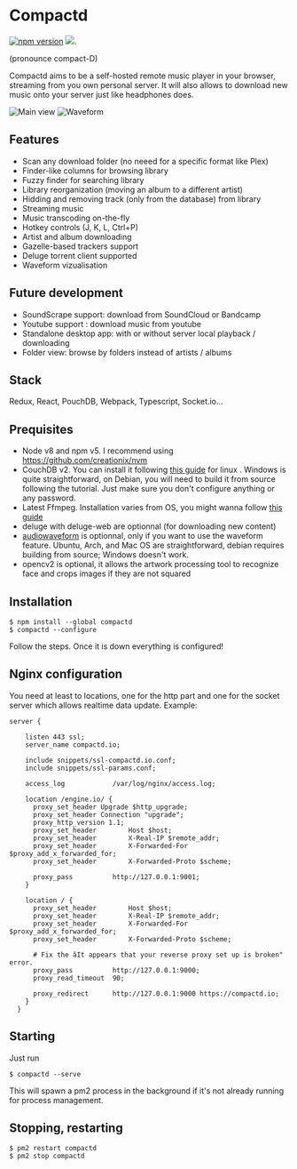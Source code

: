 # Compactd 

[![npm version](https://badge.fury.io/js/compactd.svg)](https://badge.fury.io/js/compactd) [![](https://tokei.rs/b1/github/compactd/compactd)](https://github.com/compactd/compactd).

(pronounce compact-D)

Compactd aims to be a self-hosted remote music player in your browser,
streaming from you own personal server. It will also allows to download new
music onto your server just like headphones does.

![Main view](https://raw.githubusercontent.com/compactd/compactd/master/art/main_view.png)
![Waveform](https://raw.githubusercontent.com/compactd/compactd/master/art/waveform.png)

## Features

 - Scan any download folder (no neeed for a specific format like Plex)
 - Finder-like columns for browsing library
 - Fuzzy finder for searching library
 - Library reorganization (moving an album to a different artist)
 - Hidding and removing track (only from the database) from library
 - Streaming music 
 - Music transcoding on-the-fly
 - Hotkey controls (J, K, L, Ctrl+P)
 - Artist and album downloading
 - Gazelle-based trackers support
 - Deluge torrent client supported
 - Waveform vizualisation 

## Future development

 - SoundScrape support: download from SoundCloud or Bandcamp
 - Youtube support : download music from youtube
 - Standalone desktop app: with or without server local playback / downloading
 - Folder view: browse by folders instead of artists / albums

## Stack

Redux, React, PouchDB, Webpack, Typescript, Socket.io...

## Prequisites

 - Node v8 and npm v5. I recommend using https://github.com/creationix/nvm
 - CouchDB v2. You can install it following [this guide](https://github.com/apache/couchdb/blob/master/INSTALL.Unix.md) for linux . Windows is quite straightforward, on Debian, you will need to build it from source following the tutorial. Just make sure you don't configure anything or any password.
 - Latest Ffmpeg. Installation varies from OS, you might wanna follow [this guide](https://github.com/adaptlearning/adapt_authoring/wiki/Installing-FFmpeg)
 - deluge with deluge-web are optionnal (for downloading new content)
 - [audiowaveform](https://github.com/bbc/audiowaveform) is optionnal, only  if you  want to use the waveform feature. Ubuntu, Arch, and Mac OS are straightforward, debian requires building from source; Windows doesn't work.
 - opencv2 is optional, it allows the artwork processing tool to recognize face and crops images if they are not squared
 
## Installation

```
$ npm install --global compactd
$ compactd --configure
```
Follow the steps. Once it is down everything is configured!

## Nginx configuration

You need at least to locations, one for the http part and one for the socket server which allows realtime data update. Example:

```nginx
server {

    listen 443 ssl;                                                             
    server_name compactd.io;

    include snippets/ssl-compactd.io.conf;
    include snippets/ssl-params.conf;

    access_log            /var/log/nginx/access.log;

    location /engine.io/ {
      proxy_set_header Upgrade $http_upgrade;
      proxy_set_header Connection "upgrade";
      proxy_http_version 1.1;
      proxy_set_header        Host $host;
      proxy_set_header        X-Real-IP $remote_addr;
      proxy_set_header        X-Forwarded-For $proxy_add_x_forwarded_for;
      proxy_set_header        X-Forwarded-Proto $scheme;

      proxy_pass          http://127.0.0.1:9001;
    }

    location / {
      proxy_set_header        Host $host;
      proxy_set_header        X-Real-IP $remote_addr;
      proxy_set_header        X-Forwarded-For $proxy_add_x_forwarded_for;
      proxy_set_header        X-Forwarded-Proto $scheme;

      # Fix the âIt appears that your reverse proxy set up is broken" error.
      proxy_pass          http://127.0.0.1:9000;
      proxy_read_timeout  90;

      proxy_redirect      http://127.0.0.1:9000 https://compactd.io;
    }
  }
```

 
## Starting
 
 Just run
 
 ```
 $ compactd --serve
 ```
 
 This will spawn a pm2 process in the background if it's not already running for process management.
 
 ## Stopping, restarting
 
 ```
 $ pm2 restart compactd
 $ pm2 stop compactd
 ```
 
